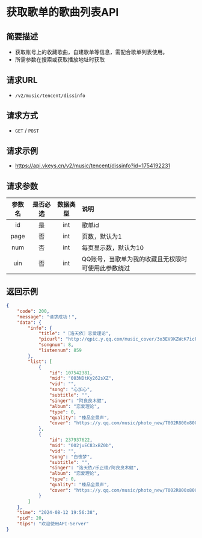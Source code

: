 # 获取歌单的歌曲列表API <Badge type="tip" text="V2" />

## 简要描述

- 获取账号上的收藏歌曲，自建歌单等信息，需配合歌单列表使用。
- 所需参数在搜索或获取播放地址时获取

## 请求URL
- `/v2/music/tencent/dissinfo`

## 请求方式
- `GET` / `POST`

## 请求示例
- https://api.vkeys.cn/v2/music/tencent/dissinfo?id=1754192231

## 请求参数

| 参数名  | 是否必选 | 数据类型 | 说明                         |
|:----:|:----:|:----:|:---------------------------|
|  id  |  是   | int  | 歌单id                       |
| page |  否   | int  | 页数，默认为1                    |
| num  |  否   | int  | 每页显示数，默认为10                |
| uin  |  否   | int  | QQ账号，当歌单为我的收藏且无权限时可使用此参数绕过 |

## 返回示例
``` json
{
    "code": 200,
    "message": "请求成功！",
    "data": {
        "info": {
            "title": "〖洛天依〗恋爱理论",
            "picurl": "http://qpic.y.qq.com/music_cover/3o3EV9KZWcK7icPUAuETxpQ25J4GZ7icmbygc90z8jTvsj4NtBeAmTPw/600?n=1",
            "songnum": 8,
            "listennum": 859
        },
        "list": [
            {
                "id": 107542381,
                "mid": "003NDtKy262sXZ",
                "vid": "",
                "song": "心加心",
                "subtitle": "",
                "singer": "阿良良木健",
                "album": "恋爱理论",
                "type": 0,
                "quality": "臻品全景声",
                "cover": "https://y.qq.com/music/photo_new/T002R800x800M000004cub0316PRb9.jpg"
            },
            {
                "id": 237937622,
                "mid": "002juEC83xBZ0b",
                "vid": "",
                "song": "白夜梦",
                "subtitle": "",
                "singer": "洛天依/乐正绫/阿良良木健",
                "album": "恋爱理论",
                "type": 0,
                "quality": "臻品全景声",
                "cover": "https://y.qq.com/music/photo_new/T002R800x800M000002Hu2oC1nnVAw.jpg"
            }
        ]
    },
    "time": "2024-08-12 19:56:38",
    "pid": 20,
    "tips": "欢迎使用API-Server"
}
```
